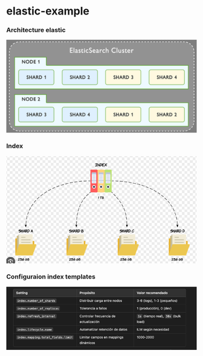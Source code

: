 # elastic-example




### Architecture elastic

![Elastic Example](./docs/images/architecture.png)

### Index

![Elastic Example](./docs/images/index-shards.png)


### Configuraion index templates

![Elastic Example](./docs/images/index-setting.png)
